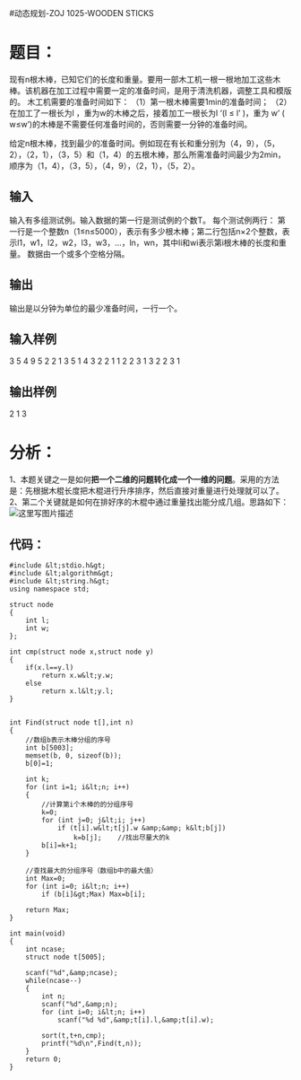 #动态规划-ZOJ 1025-WOODEN STICKS
# 题目：

现有n根木棒，已知它们的长度和重量。要用一部木工机一根一根地加工这些木棒。该机器在加工过程中需要一定的准备时间，是用于清洗机器，调整工具和模版的。 木工机需要的准备时间如下： （1）第一根木棒需要1min的准备时间； （2）在加工了一根长为l ，重为w的木棒之后，接着加工一根长为l ‘(l ≤ l’ )，重为 w’ ( w≤w’)的木棒是不需要任何准备时间的，否则需要一分钟的准备时间。

给定n根木棒，找到最少的准备时间。例如现在有长和重分别为（4，9），（5，2），（2，1），（3，5）和（1，4）的五根木棒，那么所需准备时间最少为2min，顺序为（1，4），（3，5），（4，9），（2，1），（5，2）。

## 输入

输入有多组测试例。输入数据的第一行是测试例的个数T。 每个测试例两行： 第一行是一个整数n（1≤n≤5000），表示有多少根木棒；第二行包括n×2个整数，表示l1，w1，l2，w2，l3，w3，…，ln，wn，其中li和wi表示第i根木棒的长度和重量。 数据由一个或多个空格分隔。

## 输出

输出是以分钟为单位的最少准备时间，一行一个。

## 输入样例

3 5 4 9 5 2 2 1 3 5 1 4 3 2 2 1 1 2 2 3 1 3 2 2 3 1

## 输出样例

2 1 3

# 分析：

1、本题关键之一是如何**把一个二维的问题转化成一个一维的问题**。采用的方法是：先根据木棍长度把木棍进行升序排序，然后直接对重量进行处理就可以了。 2、第二个关键就是如何在排好序的木棍中通过重量找出能分成几组。思路如下： <img src="https://raw.githubusercontent.com/Double2hao/xujiajia_blog/main/img/16209911416020.png " alt="这里写图片描述">

## 代码：

```
#include &lt;stdio.h&gt;
#include &lt;algorithm&gt;
#include &lt;string.h&gt;
using namespace std;

struct node
{
    int l;
    int w;
};

int cmp(struct node x,struct node y)
{
    if(x.l==y.l)
        return x.w&lt;y.w;
    else
        return x.l&lt;y.l;
}


int Find(struct node t[],int n)
{
    //数组b表示木棒分组的序号
    int b[5003];
    memset(b, 0, sizeof(b));
    b[0]=1;

    int k;
    for (int i=1; i&lt;n; i++)
    {
        //计算第i个木棒的的分组序号
        k=0;
        for (int j=0; j&lt;i; j++)
            if (t[i].w&lt;t[j].w &amp;&amp; k&lt;b[j])
                k=b[j];    //找出尽量大的k
        b[i]=k+1;
    }

    //查找最大的分组序号（数组b中的最大值）
    int Max=0;
    for (int i=0; i&lt;n; i++)
        if (b[i]&gt;Max) Max=b[i];
        
    return Max;
}

int main(void)
{
    int ncase;
    struct node t[5005];

    scanf("%d",&amp;ncase);
    while(ncase--)
    {
        int n;
        scanf("%d",&amp;n);
        for (int i=0; i&lt;n; i++)
            scanf("%d %d",&amp;t[i].l,&amp;t[i].w);

        sort(t,t+n,cmp);
        printf("%d\n",Find(t,n));
    }
    return 0;
}


```